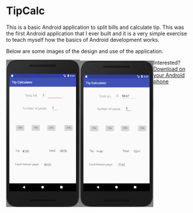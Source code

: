# TipCalc
This is a basic Android application to split bills and calculate tip. 
This was the first Android application that I ever built and it is a very simple exercise to teach myself how the basics of Android development works.

Below are some images of the design and use of the application.
<div>
  <img src="https://github.com/levipomeroy/TipCalc/blob/master/design.PNG?raw=true" height="400" width="200" style="float: left; margin: 50"/>
  <img src="https://github.com/levipomeroy/TipCalc/blob/master/use.PNG?raw=true" height="400" width="200" style="float: left; margin: 50"/>
</div>


Interested? <a href="https://github.com/levipomeroy/TipCalc/blob/master/app-debug.apk">Download on your Android phone</a>
